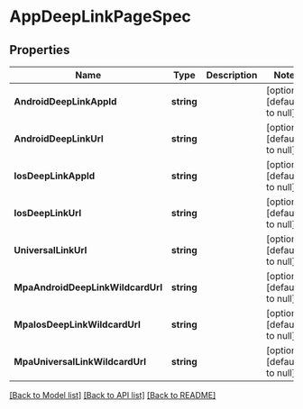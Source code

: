 # AppDeepLinkPageSpec

## Properties
Name | Type | Description | Notes
------------ | ------------- | ------------- | -------------
**AndroidDeepLinkAppId** | **string** |  | [optional] [default to null]
**AndroidDeepLinkUrl** | **string** |  | [optional] [default to null]
**IosDeepLinkAppId** | **string** |  | [optional] [default to null]
**IosDeepLinkUrl** | **string** |  | [optional] [default to null]
**UniversalLinkUrl** | **string** |  | [optional] [default to null]
**MpaAndroidDeepLinkWildcardUrl** | **string** |  | [optional] [default to null]
**MpaIosDeepLinkWildcardUrl** | **string** |  | [optional] [default to null]
**MpaUniversalLinkWildcardUrl** | **string** |  | [optional] [default to null]

[[Back to Model list]](../README.md#documentation-for-models) [[Back to API list]](../README.md#documentation-for-api-endpoints) [[Back to README]](../README.md)


